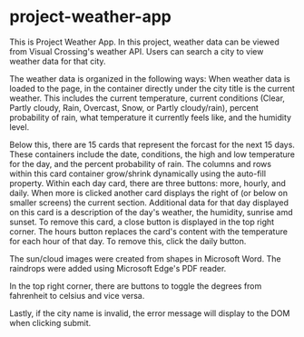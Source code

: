 # project-weather-app

This is Project Weather App. In this project, weather data can be viewed from Visual Crossing's weather API. Users can search a city to view weather data for that city. 

The weather data is organized in the following ways: 
When weather data is loaded to the page, in the container directly under the city title is the current weather. This includes the current temperature, current conditions (Clear, Partly cloudy, Rain, Overcast, Snow, or Partly cloudy/rain), percent probability of rain, what temperature it currently feels like, and the humidity level. 

Below this, there are 15 cards that represent the forcast for the next 15 days. These containers include the date, conditions, the high and low temperature for the day, and the percent probability of rain. The columns and rows within this card container grow/shrink dynamically using the auto-fill property. 
Within each day card, there are three buttons: more, hourly, and daily. When more is clicked another card displays the right of (or below on smaller screens) the current section. Additional data for that day displayed on this card is a description of the day's weather, the humidity, sunrise amd sunset. To remove this card, a close button is displayed in the top right corner. The hours button replaces the card's content with the temperature for each hour of that day. To remove this, click the daily button. 

The sun/cloud images were created from shapes in Microsoft Word. The raindrops were added using Microsoft Edge's PDF reader. 

In the top right corner, there are buttons to toggle the degrees from fahrenheit to celsius and vice versa. 

Lastly, if the city name is invalid, the error message will display to the DOM when clicking submit. 